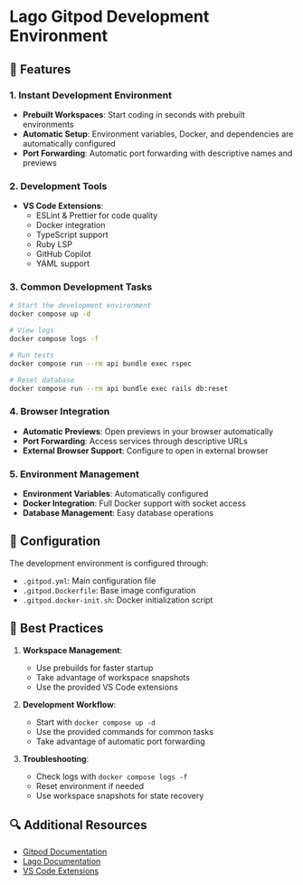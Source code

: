 # Lago Gitpod Development Environment

## 🚀 Features

### 1. Instant Development Environment
- **Prebuilt Workspaces**: Start coding in seconds with prebuilt environments
- **Automatic Setup**: Environment variables, Docker, and dependencies are automatically configured
- **Port Forwarding**: Automatic port forwarding with descriptive names and previews

### 2. Development Tools
- **VS Code Extensions**:
  - ESLint & Prettier for code quality
  - Docker integration
  - TypeScript support
  - Ruby LSP
  - GitHub Copilot
  - YAML support

### 3. Common Development Tasks
```bash
# Start the development environment
docker compose up -d

# View logs
docker compose logs -f

# Run tests
docker compose run --rm api bundle exec rspec

# Reset database
docker compose run --rm api bundle exec rails db:reset
```

### 4. Browser Integration
- **Automatic Previews**: Open previews in your browser automatically
- **Port Forwarding**: Access services through descriptive URLs
- **External Browser Support**: Configure to open in external browser

### 5. Environment Management
- **Environment Variables**: Automatically configured
- **Docker Integration**: Full Docker support with socket access
- **Database Management**: Easy database operations

## 🔧 Configuration

The development environment is configured through:
- `.gitpod.yml`: Main configuration file
- `.gitpod.Dockerfile`: Base image configuration
- `.gitpod.docker-init.sh`: Docker initialization script

## 🎯 Best Practices

1. **Workspace Management**:
   - Use prebuilds for faster startup
   - Take advantage of workspace snapshots
   - Use the provided VS Code extensions

2. **Development Workflow**:
   - Start with `docker compose up -d`
   - Use the provided commands for common tasks
   - Take advantage of automatic port forwarding

3. **Troubleshooting**:
   - Check logs with `docker compose logs -f`
   - Reset environment if needed
   - Use workspace snapshots for state recovery

## 🔍 Additional Resources

- [Gitpod Documentation](https://www.gitpod.io/docs)
- [Lago Documentation](https://doc.getlago.com)
- [VS Code Extensions](https://code.visualstudio.com/docs/editor/extension-marketplace) 
